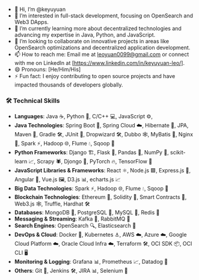 - 👋 Hi, I’m @keyuyuan
- 👀 I’m interested in full-stack development, focusing on OpenSearch and Web3 DApps.
- 🌱 I’m currently learning more about decentralized technologies and advancing my expertise in Java, Python, and JavaScript.
- 💞️ I’m looking to collaborate on innovative projects in areas like OpenSearch optimizations and decentralized application development.
- 📫 How to reach me: Email me at leoyuan0099@gmail.com or connect with me on LinkedIn at [https://www.linkedin.com/in/keyuyuan-leo/].
- 😄 Pronouns: [He/Him/His]
- ⚡ Fun fact: I enjoy contributing to open source projects and have impacted thousands of developers globally.

### 🛠 Technical Skills
- **Languages**: Java ☕, Python 🐍, C/C++ 💻, JavaScript ⚙️,
- **Java Technologies**: Spring Boot 🍃, Spring Cloud ☁️, Hibernate 🐘, JPA, Maven 🧰, Gradle 🛠️, JUnit 🧪, Dropwizard 🛠️, Dubbo 🕸️, MyBatis 🐍, Nginx 🚀, Spark ⚡, Hadoop 🌐, Flume 💧, Sqoop 🔗
- **Python Frameworks**: Django 🏗️, Flask 🍶, Pandas 🐼, NumPy 🔢, scikit-learn 📈, Scrapy 🕷️, Djongo 🐍, PyTorch 🔥, TensorFlow 🧠
- **JavaScript Libraries & Frameworks**: React ⚛️, Node.js 🟩, Express.js 🚂, Angular 🔺, Vue.js 🖼️, D3.js 📊, echarts.js 📈
- **Big Data Technologies**: Spark ⚡, Hadoop 🌐, Flume 💧, Sqoop 🔗
- **Blockchain Technologies**: Ethereum 💎, Solidity 🔗, Smart Contracts 📜, Web3.js 🕸️, Truffle, Hardhat 🛠️
- **Databases**: MongoDB 🍃, PostgreSQL 🐘, MySQL 🔢, Redis 🔄
- **Messaging & Streaming**: Kafka 🐳, RabbitMQ 🐇
- **Search Engines**: OpenSearch 🔍, Elasticsearch 🔎
- **DevOps & Cloud**: Docker 🐳, Kubernetes ⚓, AWS ☁️, Azure ☁️, Google Cloud Platform ☁️, Oracle Cloud Infra ☁️, Terraform 🛠️, OCI SDK 📦, OCI CLI 🖥️
- **Monitoring & Logging**: Grafana 📊, Prometheus 📈, Datadog 🐶
- **Others**: Git 🔧, Jenkins 🛠️, JIRA 📊, Selenium 🤖

